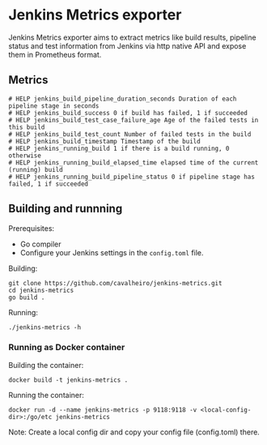 # Jenkins Metrics exporter

Jenkins Metrics exporter aims to extract metrics like build results, pipeline status and test information from Jenkins via http native API and expose them in Prometheus format.

## Metrics

```
# HELP jenkins_build_pipeline_duration_seconds Duration of each pipeline stage in seconds
# HELP jenkins_build_success 0 if build has failed, 1 if succeeded
# HELP jenkins_build_test_case_failure_age Age of the failed tests in this build
# HELP jenkins_build_test_count Number of failed tests in the build
# HELP jenkins_build_timestamp Timestamp of the build
# HELP jenkins_running_build 1 if there is a build running, 0 otherwise
# HELP jenkins_running_build_elapsed_time elapsed time of the current (running) build
# HELP jenkins_running_build_pipeline_status 0 if pipeline stage has failed, 1 if succeeded
```

## Building and runnning

Prerequisites:

- Go compiler
- Configure your Jenkins settings in the `config.toml` file.

Building:

```
git clone https://github.com/cavalheiro/jenkins-metrics.git
cd jenkins-metrics
go build .
```

Running:

`./jenkins-metrics -h` 

### Running as Docker container

Building the container:

`docker build -t jenkins-metrics .`

Running the container:

`docker run -d --name jenkins-metrics -p 9118:9118 -v <local-config-dir>:/go/etc jenkins-metrics`

Note: Create a local config dir <local-config-dir> and copy your config file (config.toml) there.

